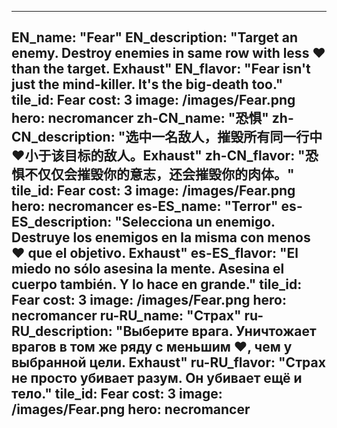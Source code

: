 ---

EN_name: "Fear"
EN_description: "Target an enemy. Destroy enemies in same row with less ❤️ than the target. Exhaust"
EN_flavor: "Fear isn't just the mind-killer. It's the big-death too."
tile_id: Fear
cost: 3
image: /images/Fear.png
hero: necromancer
zh-CN_name: "恐惧"
zh-CN_description: "选中一名敌人，摧毁所有同一行中❤️小于该目标的敌人。Exhaust"
zh-CN_flavor: "恐惧不仅仅会摧毁你的意志，还会摧毁你的肉体。"
tile_id: Fear
cost: 3
image: /images/Fear.png
hero: necromancer
es-ES_name: "Terror"
es-ES_description: "Selecciona un enemigo. Destruye los enemigos en la misma con menos ❤️ que el objetivo. Exhaust"
es-ES_flavor: "El miedo no sólo asesina la mente. Asesina el cuerpo también. Y lo hace en grande."
tile_id: Fear
cost: 3
image: /images/Fear.png
hero: necromancer
ru-RU_name: "Страх"
ru-RU_description: "Выберите врага. Уничтожает врагов в том же ряду с меньшим ❤️, чем у выбранной цели. Exhaust"
ru-RU_flavor: "Страх не просто убивает разум. Он убивает ещё и тело."
tile_id: Fear
cost: 3
image: /images/Fear.png
hero: necromancer
---